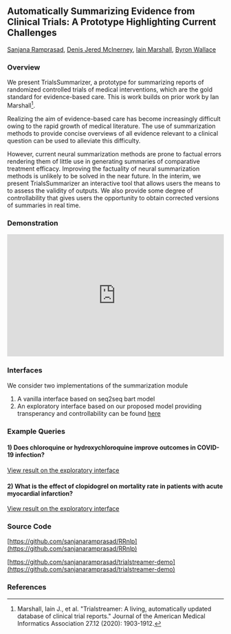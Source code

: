 ## Automatically Summarizing Evidence from Clinical Trials: A Prototype Highlighting Current Challenges 
[Sanjana Ramprasad](https://www.khoury.northeastern.edu/people/sanjana-ramprasad/), [Denis Jered McInerney](https://www.khoury.northeastern.edu/people/denis-jered-mcinerney/), [Iain Marshall](https://kclpure.kcl.ac.uk/portal/iain.marshall.html), [Byron Wallace](https://www.byronwallace.com/)

### Overview 
We present TrialsSummarizer, a prototype for summarizing reports of randomized controlled trials of medical interventions, which are the gold standard for evidence-based care.  This is work builds on prior work by Ian Marshall[^1].

Realizing the aim of evidence-based care has become increasingly difficult owing to the rapid growth of medical literature. The use of summarization methods to provide concise overviews of all evidence relevant to a clinical question can be used to alleviate this difficulty.

However, current neural summarization methods are prone to factual errors rendering them of little use in generating summaries of comparative treatment efficacy. Improving the factuality of neural summarization methods is unlikely to be solved in the near future. In the interim, we present TrialsSummarizer an interactive tool that allows users the means to to assess the validity of outputs. We also provide some degree of controllability that gives users the opportunity to obtain corrected versions of summaries in real time.

### Demonstration
<div style="padding:56.25% 0 0 0;position:relative;"><iframe src="https://player.vimeo.com/video/735605060?h=05e122b091&amp;badge=0&amp;autopause=0&amp;player_id=0&amp;app_id=58479" frameborder="0" allow="autoplay; fullscreen; picture-in-picture" allowfullscreen style="position:absolute;top:0;left:0;width:100%;height:100%;" title="Automatically Summarizing Evidence from Clinical Trials: A Prototype Highlighting Current Challenges"></iframe></div><script src="https://player.vimeo.com/api/player.js"></script>

### Interfaces
 We consider two implementations of the summarization module
1. A vanilla interface based on seq2seq bart model 
2. An exploratory interface based on our proposed model providing transperancy and controllability can be found [here](http://ec2-54-221-130-248.compute-1.amazonaws.com:8080)

### Example Queries
#### 1) Does chloroquine or hydroxychloroquine improve outcomes in COVID-19 infection?

  [View result on the exploratory interface](http://ec2-54-221-130-248.compute-1.amazonaws.com:8080/?q=~%28~%28field~%27population~text~%27COVID-19%2a20%2a5bpopulation%2a5d~cui~%27TS-COV19%29~%28field~%27interventions~text~%27Chloroquine%2a20%2a5binterventions%2a5d~cui~%27C0008269%29%29)
  
#### 2) What is the effect of clopidogrel on mortality rate in patients with acute myocardial infarction? 
  
  [View result on the exploratory interface](http://ec2-54-221-130-248.compute-1.amazonaws.com:8080/?q=~%28~%28field~%27population~text~%27Acute%2a20myocardial%2a20infarction%2a20%2a5bpopulation%2a5d~cui~%27C0155626%29~%28field~%27interventions~text~%27clopidogrel%2a20%2a5binterventions%2a5d~cui~%27C0070166%29~%28field~%27outcomes~text~%27Mortality%2a20rate%2a20%2a5boutcomes%2a5d~cui~%27C0026565%29%29)


### Source Code 
[https://github.com/sanjanaramprasad/RRnlp](https://github.com/sanjanaramprasad/RRnlp)

[https://github.com/sanjanaramprasad/trialstreamer-demo](https://github.com/sanjanaramprasad/trialstreamer-demo)

### References 
[^1]: Marshall, Iain J., et al. "Trialstreamer: A living, automatically updated database of clinical trial reports." Journal of the American Medical Informatics Association 27.12 (2020): 1903-1912.
